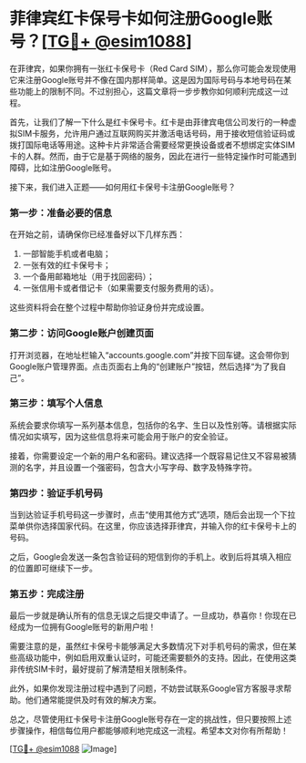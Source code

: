 # 菲律宾红卡保号卡如何注册Google账号？[[TG💪+ @esim1088](https://t.me/s/esim1088)]

在菲律宾，如果你拥有一张红卡保号卡（Red Card SIM），那么你可能会发现使用它来注册Google账号并不像在国内那样简单。这是因为国际号码与本地号码在某些功能上的限制不同。不过别担心，这篇文章将一步步教你如何顺利完成这一过程。

首先，让我们了解一下什么是红卡保号卡。红卡是由菲律宾电信公司发行的一种虚拟SIM卡服务，允许用户通过互联网购买并激活电话号码，用于接收短信验证码或拨打国际电话等用途。这种卡片非常适合需要经常更换设备或者不想绑定实体SIM卡的人群。然而，由于它是基于网络的服务，因此在进行一些特定操作时可能遇到障碍，比如注册Google账号。

接下来，我们进入正题——如何用红卡保号卡注册Google账号？

### 第一步：准备必要的信息

在开始之前，请确保你已经准备好以下几样东西：
1. 一部智能手机或者电脑；
2. 一张有效的红卡保号卡；
3. 一个备用邮箱地址（用于找回密码）；
4. 一张信用卡或者借记卡（如果需要支付服务费用的话）。

这些资料将会在整个过程中帮助你验证身份并完成设置。

### 第二步：访问Google账户创建页面

打开浏览器，在地址栏输入“accounts.google.com”并按下回车键。这会带你到Google账户管理界面。点击页面右上角的“创建账户”按钮，然后选择“为了我自己”。

### 第三步：填写个人信息

系统会要求你填写一系列基本信息，包括你的名字、生日以及性别等。请根据实际情况如实填写，因为这些信息将来可能会用于账户的安全验证。

接着，你需要设定一个新的用户名和密码。建议选择一个既容易记住又不容易被猜测的名字，并且设置一个强密码，包含大小写字母、数字及特殊字符。

### 第四步：验证手机号码

当到达验证手机号码这一步骤时，点击“使用其他方式”选项，随后会出现一个下拉菜单供你选择国家代码。在这里，你应该选择菲律宾，并输入你的红卡保号卡上的号码。

之后，Google会发送一条包含验证码的短信到你的手机上。收到后将其填入相应的位置即可继续下一步。

### 第五步：完成注册

最后一步就是确认所有的信息无误之后提交申请了。一旦成功，恭喜你！你现在已经成为一位拥有Google账号的新用户啦！

需要注意的是，虽然红卡保号卡能够满足大多数情况下对手机号码的需求，但在某些高级功能中，例如启用双重认证时，可能还需要额外的支持。因此，在使用这类非传统SIM卡时，最好提前了解清楚相关限制条件。

此外，如果你发现注册过程中遇到了问题，不妨尝试联系Google官方客服寻求帮助。他们通常能提供及时有效的解决方案。

总之，尽管使用红卡保号卡注册Google账号存在一定的挑战性，但只要按照上述步骤操作，相信每位用户都能够顺利地完成这一流程。希望本文对你有所帮助！

[[TG💪+ @esim1088](https://t.me/s/esim1088) ![Image](https://i.postimg.cc/4NQfJmqS/Snipaste-2025-05-13-00-14-12.png)]
